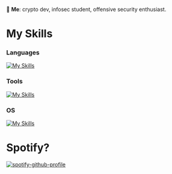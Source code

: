 💬 **Me**: crypto dev, infosec student, offensive security enthusiast.

# My Skills
### Languages
[![My Skills](https://skillicons.dev/icons?i=go,rust,java,c,cpp,lua,js,ts,bash)](https://skillicons.dev)<br/>
### Tools
[![My Skills](https://skillicons.dev/icons?i=neovim,vim,notion,kafka,redis,postgres)](https://skillicons.dev)<br/>
### OS
[![My Skills](https://skillicons.dev/icons?i=windows,linux,debian,arch,kali)](https://skillicons.dev)<br/>

# Spotify?

[![spotify-github-profile](https://spotify-github-profile.kittinanx.com/api/view?uid=4vwwzdh5g5ipsuofiqyrnvwu9&cover_image=true&theme=default&show_offline=false&background_color=000000&interchange=false&bar_color=c061cb)](https://github.com/kittinan/spotify-github-profile)
